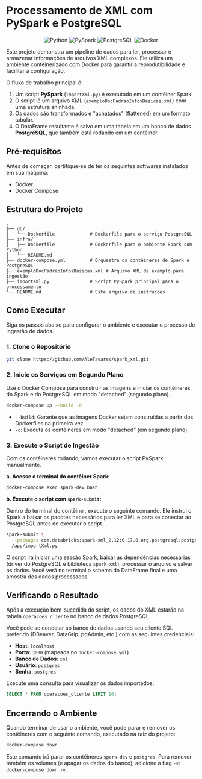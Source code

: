 # Processamento de XML com PySpark e PostgreSQL

<p align="center">
  <img src="https://img.shields.io/badge/Python-3776AB?style=for-the-badge&logo=python&logoColor=white" alt="Python"/>
  <img src="https://img.shields.io/badge/PySpark-E25A1C?style=for-the-badge&logo=apache-spark&logoColor=white" alt="PySpark"/>
  <img src="https://img.shields.io/badge/PostgreSQL-4169E1?style=for-the-badge&logo=postgresql&logoColor=white" alt="PostgreSQL"/>
  <img src="https://img.shields.io/badge/Docker-2496ED?style=for-the-badge&logo=docker&logoColor=white" alt="Docker"/>
</p>

Este projeto demonstra um pipeline de dados para ler, processar e armazenar informações de arquivos XML complexos. Ele utiliza um ambiente conteinerizado com Docker para garantir a reprodutibilidade e facilitar a configuração.

O fluxo de trabalho principal é:
1.  Um script **PySpark** (`importXml.py`) é executado em um contêiner Spark.
2.  O script lê um arquivo XML (`exemploDocPadraoInfosBasicas.xml`) com uma estrutura aninhada.
3.  Os dados são transformados e "achatados" (flattened) em um formato tabular.
4.  O DataFrame resultante é salvo em uma tabela em um banco de dados **PostgreSQL**, que também está rodando em um contêiner.

## Pré-requisitos

Antes de começar, certifique-se de ter os seguintes softwares instalados em sua máquina:
*   Docker
*   Docker Compose

## Estrutura do Projeto

```
.
├── db/
│   └── Dockerfile             # Dockerfile para o serviço PostgreSQL
├── infra/
│   ├── Dockerfile             # Dockerfile para o ambiente Spark com Python
│   └── README.md
├── docker-compose.yml         # Orquestra os contêineres de Spark e PostgreSQL
├── exemploDocPadraoInfosBasicas.xml # Arquivo XML de exemplo para ingestão
├── importXml.py               # Script PySpark principal para o processamento
└── README.md                  # Este arquivo de instruções
```

## Como Executar

Siga os passos abaixo para configurar o ambiente e executar o processo de ingestão de dados.

### 1. Clone o Repositório
```bash
git clone https://github.com/AleTavares/spark_xml.git
```
### 2. Inicie os Serviços em Segundo Plano

Use o Docker Compose para construir as imagens e iniciar os contêineres do Spark e do PostgreSQL em modo "detached" (segundo plano).

```bash
docker-compose up --build -d
```
*   `--build`: Garante que as imagens Docker sejam construídas a partir dos Dockerfiles na primeira vez.
*   `-d`: Executa os contêineres em modo "detached" (em segundo plano).

### 3. Execute o Script de Ingestão
 
Com os contêineres rodando, vamos executar o script PySpark manualmente.

**a. Acesse o terminal do contêiner Spark:**

```bash
docker-compose exec spark-dev bash
```

**b. Execute o script com `spark-submit`:**

Dentro do terminal do contêiner, execute o seguinte comando. Ele instrui o Spark a baixar os pacotes necessários para ler XML e para se conectar ao PostgreSQL antes de executar o script.

```bash
spark-submit \
  --packages com.databricks:spark-xml_2.12:0.17.0,org.postgresql:postgresql:42.5.0 \
  /app/importXml.py
```

O script irá iniciar uma sessão Spark, baixar as dependências necessárias (driver do PostgreSQL e biblioteca `spark-xml`), processar o arquivo e salvar os dados. Você verá no terminal o schema do DataFrame final e uma amostra dos dados processados.

## Verificando o Resultado

Após a execução bem-sucedida do script, os dados do XML estarão na tabela `operacoes_cliente` no banco de dados PostgreSQL.

Você pode se conectar ao banco de dados usando seu cliente SQL preferido (DBeaver, DataGrip, pgAdmin, etc.) com as seguintes credenciais:

*   **Host**: `localhost`
*   **Porta**: `3000` (mapeada no `docker-compose.yml`)
*   **Banco de Dados**: `xml`
*   **Usuário**: `postgres`
*   **Senha**: `postgres`

Execute uma consulta para visualizar os dados importados:

```sql
SELECT * FROM operacoes_cliente LIMIT 10;
```

## Encerrando o Ambiente

Quando terminar de usar o ambiente, você pode parar e remover os contêineres com o seguinte comando, executado na raiz do projeto:

```bash
docker-compose down
```
Este comando irá parar os contêineres `spark-dev` e `postgres`. Para remover também os volumes (e apagar os dados do banco), adicione a flag `-v`: `docker-compose down -v`.